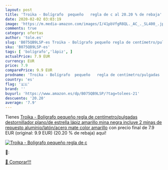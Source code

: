 ```yaml
---
layout: post
title: 'Troika - Bolígrafo  pequeño   regla de c al 20.20 % de rebaja'
date: 2020-02-02 03:03:19
image: 'https://m.media-amazon.com/images/I/41pbVfgR8QL._AC_._SL400_.jpg'
comments: true
category: ofertas
author: 'tole.es'
slug: 'B075QB9LSP-es Troika - Bolígrafo pequeño regla de centímetro/pulgadas...'
sku: 'B075QB9LSP-es'
tags: [ 'bolígrafo','lápiz', ]
actualPrice: 7.9 EUR
currency: EUR
price: 7.9
comparePrice: 9.9 EUR
prodname: 'Troika - Bolígrafo  pequeño   regla de centímetro/pulgadas  destornillador plano/de estrella  lápiz  amarillo   mina negra  incluye 2 minas de repuesto  aluminio/latón/acero  mate  color amarillo'
country: 'es'
flag: '🇪🇸'
brand: ''
buyurl: 'https://www.amazon.es/dp/B075QB9LSP/?tag=tolees-21'
descuento: '20.20'
average: '7.9'
---
```


Tienes [Troika - Bolígrafo  pequeño   regla de centímetro/pulgadas  destornillador plano/de estrella  lápiz  amarillo   mina negra  incluye 2 minas de repuesto  aluminio/latón/acero  mate  color amarillo](https://www.amazon.es/dp/B075QB9LSP/?tag=tolees-21) con precio final de  7.9 EUR (original: 9.9 EUR) (20.20 %  de rebaja) aqui!

[![Troika - Bolígrafo  pequeño   regla de c](https://m.media-amazon.com/images/I/41pbVfgR8QL._AC_._SL400_.jpg)](https://www.amazon.es/dp/B075QB9LSP/?tag=tolees-21)

🔎:


[🛒 Comprar!!!](https://www.amazon.es/dp/B075QB9LSP/?tag=tolees-21)

